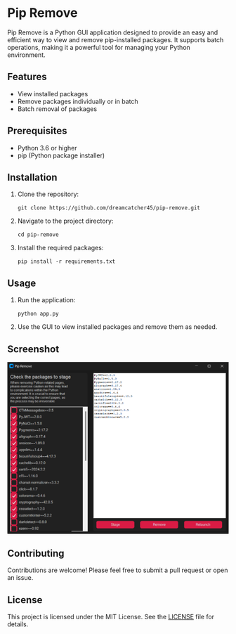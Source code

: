 # Pip Remove

Pip Remove is a Python GUI application designed to provide an easy and efficient way to view and remove pip-installed packages. It supports batch operations, making it a powerful tool for managing your Python environment.

## Features

- View installed packages
- Remove packages individually or in batch
- Batch removal of packages

## Prerequisites

- Python 3.6 or higher
- pip (Python package installer)

## Installation

1. Clone the repository:
   ```
   git clone https://github.com/dreamcatcher45/pip-remove.git
   ```
2. Navigate to the project directory:
   ```
   cd pip-remove
   ```
3. Install the required packages:
   ```
   pip install -r requirements.txt
   ```

## Usage

1. Run the application:
   ```
   python app.py
   ```
2. Use the GUI to view installed packages and remove them as needed.

## Screenshot

![Pip Remove Screenshot](https://raw.githubusercontent.com/dreamcatcher45/Pip-Remove/main/pip-remove.png)

## Contributing

Contributions are welcome! Please feel free to submit a pull request or open an issue.

## License

This project is licensed under the MIT License. See the [LICENSE](LICENSE) file for details.
